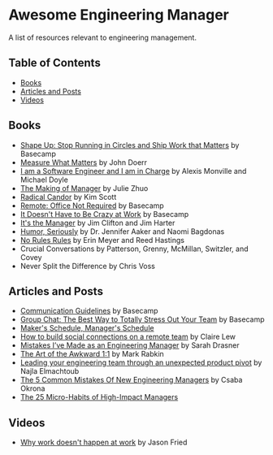 # Awesome Engineering Manager

A list of resources relevant to engineering management.

## Table of Contents

- [Books](#books)
- [Articles and Posts](#articles-and-posts)
- [Videos](#videos)

## Books

- [Shape Up: Stop Running in Circles and Ship Work that Matters](https://basecamp.com/shapeup) by Basecamp
- [Measure What Matters](https://www.whatmatters.com/the-book/) by John Doerr
- [I am a Software Engineer and I am in Charge](https://leanpub.com/iamincharge/c/jd-affiliate) by Alexis Monville and Michael Doyle
- [The Making of Manager](https://www.juliezhuo.com/book/manager.html) by Julie Zhuo
- [Radical Candor](https://www.radicalcandor.com/the-book/) by Kim Scott
- [Remote: Office Not Required](https://basecamp.com/books/remote) by Basecamp
- [It Doesn't Have to Be Crazy at Work](https://basecamp.com/books/calm) by Basecamp
- [It's the Manager](https://www.gallup.com/itsthemanager/) by Jim Clifton and Jim Harter
- [Humor, Seriously](https://www.humorseriously.com/) by Dr. Jennifer Aaker and Naomi Bagdonas
- [No Rules Rules](https://www.norulesrules.com/) by Erin Meyer and Reed Hastings
- Crucial Conversations by Patterson, Grenny, McMillan, Switzler, and Covey
- Never Split the Difference by Chris Voss

## Articles and Posts

- [Communication Guidelines](https://basecamp.com/guides/how-we-communicate) by Basecamp
- [Group Chat: The Best Way to Totally Stress Out Your Team](https://basecamp.com/guides/group-chat-problems) by Basecamp
- [Maker's Schedule, Manager's Schedule](http://www.paulgraham.com/makersschedule.html)
- [How to build social connections on a remote team](https://m.signalvnoise.com/how-to-build-social-connection-in-a-remote-team/) by Claire Lew
- [Mistakes I’ve Made as an Engineering Manager](https://css-tricks.com/mistakes-ive-made-as-an-engineering-manager/) by Sarah Drasner
- [The Art of the Awkward 1:1](https://medium.com/@mrabkin/the-art-of-the-awkward-1-1-f4e1dcbd1c5c) by Mark Rabkin
- [Leading your engineering team through an unexpected product pivot](https://leaddev.com/technical-decision-making/leading-your-engineering-team-through-unexpected-product-pivot) by Najla Elmachtoub
- [The 5 Common Mistakes Of New Engineering Managers](https://ochronus.online/the-5-common-mistakes-of-new-engineering-managers/) by Csaba Okrona
- [The 25 Micro-Habits of High-Impact Managers](https://review.firstround.com/the-25-micro-habits-of-high-impact-managers)

## Videos

- [Why work doesn't happen at work](https://www.ted.com/talks/jason_fried_why_work_doesn_t_happen_at_work) by Jason Fried
